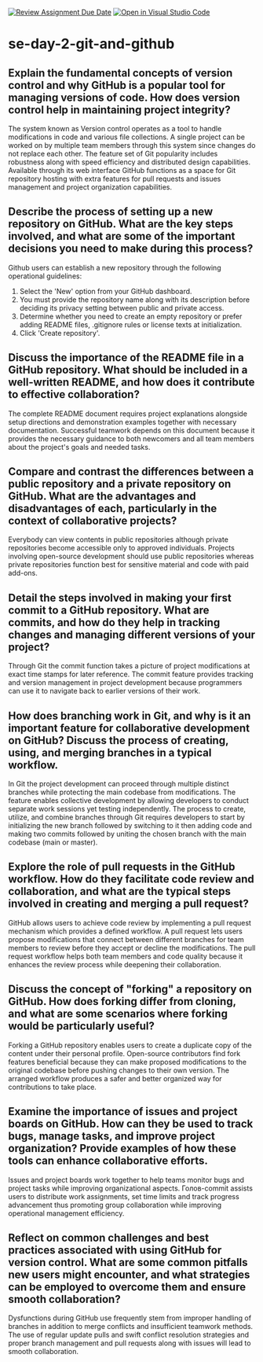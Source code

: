 [![Review Assignment Due Date](https://classroom.github.com/assets/deadline-readme-button-22041afd0340ce965d47ae6ef1cefeee28c7c493a6346c4f15d667ab976d596c.svg)](https://classroom.github.com/a/8wgCKhpZ)
[![Open in Visual Studio Code](https://classroom.github.com/assets/open-in-vscode-2e0aaae1b6195c2367325f4f02e2d04e9abb55f0b24a779b69b11b9e10269abc.svg)](https://classroom.github.com/online_ide?assignment_repo_id=18424957&assignment_repo_type=AssignmentRepo)
# se-day-2-git-and-github
## Explain the fundamental concepts of version control and why GitHub is a popular tool for managing versions of code. How does version control help in maintaining project integrity?

The system known as Version control operates as a tool to handle modifications in code and various file collections. A single project can be worked on by multiple team members through this system since changes do not replace each other. The feature set of Git popularity includes robustness along with speed efficiency and distributed design capabilities. Available through its web interface GitHub functions as a space for Git repository hosting with extra features for pull requests and issues management and project organization capabilities.

## Describe the process of setting up a new repository on GitHub. What are the key steps involved, and what are some of the important decisions you need to make during this process?

Github users can establish a new repository through the following operational guidelines:

1. Select the 'New' option from your GitHub dashboard.
2. You must provide the repository name along with its description before deciding its privacy setting between public and private access.
3. Determine whether you need to create an empty repository or prefer adding README files, .gitignore rules or license texts at initialization.
4. Click 'Create repository'.

## Discuss the importance of the README file in a GitHub repository. What should be included in a well-written README, and how does it contribute to effective collaboration?

The complete README document requires project explanations alongside setup directions and demonstration examples together with necessary documentation. Successful teamwork depends on this document because it provides the necessary guidance to both newcomers and all team members about the project's goals and needed tasks.

## Compare and contrast the differences between a public repository and a private repository on GitHub. What are the advantages and disadvantages of each, particularly in the context of collaborative projects?

Everybody can view contents in public repositories although private repositories become accessible only to approved individuals. Projects involving open-source development should use public repositories whereas private repositories function best for sensitive material and code with paid add-ons.

## Detail the steps involved in making your first commit to a GitHub repository. What are commits, and how do they help in tracking changes and managing different versions of your project?

Through Git the commit function takes a picture of project modifications at exact time stamps for later reference. The commit feature provides tracking and version management in project development because programmers can use it to navigate back to earlier versions of their work.

## How does branching work in Git, and why is it an important feature for collaborative development on GitHub? Discuss the process of creating, using, and merging branches in a typical workflow.

In Git the project development can proceed through multiple distinct branches while protecting the main codebase from modifications. The feature enables collective development by allowing developers to conduct separate work sessions yet testing independently. The process to create, utilize, and combine branches through Git requires developers to start by initializing the new branch followed by switching to it then adding code and making two commits followed by uniting the chosen branch with the main codebase (main or master).

## Explore the role of pull requests in the GitHub workflow. How do they facilitate code review and collaboration, and what are the typical steps involved in creating and merging a pull request?

GitHub allows users to achieve code review by implementing a pull request mechanism which provides a defined workflow. A pull request lets users propose modifications that connect between different branches for team members to review before they accept or decline the modifications. The pull request workflow helps both team members and code quality because it enhances the review process while deepening their collaboration.

## Discuss the concept of "forking" a repository on GitHub. How does forking differ from cloning, and what are some scenarios where forking would be particularly useful?

Forking a GitHub repository enables users to create a duplicate copy of the content under their personal profile. Open-source contributors find fork features beneficial because they can make proposed modifications to the original codebase before pushing changes to their own version. The arranged workflow produces a safer and better organized way for contributions to take place.

## Examine the importance of issues and project boards on GitHub. How can they be used to track bugs, manage tasks, and improve project organization? Provide examples of how these tools can enhance collaborative efforts.


Issues and project boards work together to help teams monitor bugs and project tasks while improving organizational aspects. Голов-commit assists users to distribute work assignments, set time limits and track progress advancement thus promoting group collaboration while improving operational management efficiency.

## Reflect on common challenges and best practices associated with using GitHub for version control. What are some common pitfalls new users might encounter, and what strategies can be employed to overcome them and ensure smooth collaboration?

Dysfunctions during GitHub use frequently stem from improper handling of branches in addition to merge conflicts and insufficient teamwork methods. The use of regular update pulls and swift conflict resolution strategies and proper branch management and pull requests along with issues will lead to smooth collaboration.
